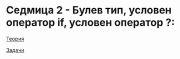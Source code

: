 # Седмица 2 - Булев тип, условен оператор if, условен оператор ?:

[Теория](https://github.com/AleksandrinaKovachka/Introduction-to-programming-2021-2022/tree/main/Week02/Theory)

[Задачи](https://github.com/AleksandrinaKovachka/Introduction-to-programming-2021-2022/tree/main/Week02/Tasks)
